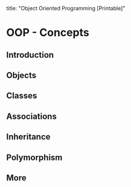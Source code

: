 <frontmatter>
title: "Object Oriented Programming [Printable]"
</frontmatter>

<link rel="stylesheet" href="{{baseUrl}}/css/textbook.css">

<div class="website-content">

<div id="main">

# OOP - Concepts

## Introduction

<include src="introduction/what/unit-inParent-asFlat-print.md" boilerplate />

## Objects

<include src="objects/basic/unit-inParent-asFlat-print.md" boilerplate />
<include src="objects/abstraction/unit-inParent-asFlat-print.md" boilerplate />
<include src="objects/encapsulation/unit-inParent-asFlat-print.md" boilerplate />

## Classes

<include src="classes/what/unit-inParent-asFlat-print.md" boilerplate />
<include src="classes/classLevelMembers/unit-inParent-asFlat-print.md" boilerplate />
<include src="classes/enumerations/unit-inParent-asFlat-print.md" boilerplate />

## Associations

<include src="associations/basic/unit-inParent-asFlat-print.md" boilerplate />
<include src="associations/navigability/unit-inParent-asFlat-print.md" boilerplate />
<include src="associations/multiplicity/unit-inParent-asFlat-print.md" boilerplate />
<include src="associations/dependencies/unit-inParent-asFlat-print.md" boilerplate />
<include src="associations/composition/unit-inParent-asFlat-print.md" boilerplate />
<include src="associations/aggregation/unit-inParent-asFlat-print.md" boilerplate />
<include src="associations/associationClasses/unit-inParent-asFlat-print.md" boilerplate />

## Inheritance

<include src="inheritance/what/unit-inParent-asFlat-print.md" boilerplate />
<include src="inheritance/overriding/unit-inParent-asFlat-print.md" boilerplate />
<include src="inheritance/overloading/unit-inParent-asFlat-print.md" boilerplate />
<include src="inheritance/interfaces/unit-inParent-asFlat-print.md" boilerplate />
<include src="inheritance/abstractClasses/unit-inParent-asFlat-print.md" boilerplate />
<include src="inheritance/dynamicAndStaticBinding/unit-inParent-asFlat-print.md" boilerplate />
<include src="inheritance/substitutability/unit-inParent-asFlat-print.md" boilerplate />

## Polymorphism

<include src="polymorphism/introduction/unit-inParent-asFlat-print.md" boilerplate />
<include src="polymorphism/mechanism/unit-inParent-asFlat-print.md" boilerplate />

## More

<include src="more/miscellaneous/unit-inParent-asFlat-print.md" boilerplate />
<include src="more/review/unit-inParent-asFlat-print.md" boilerplate />

<!-- TODO: add review -->

</div>

</div>
